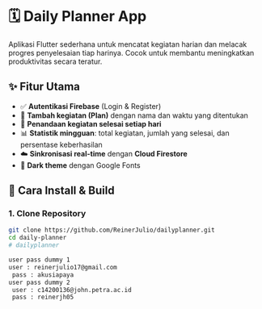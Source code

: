 # 🗓️ Daily Planner App

Aplikasi Flutter sederhana untuk mencatat kegiatan harian dan melacak progres penyelesaian tiap harinya. Cocok untuk membantu meningkatkan produktivitas secara teratur.

## ✨ Fitur Utama

- ✅ **Autentikasi Firebase** (Login & Register)
- 📌 **Tambah kegiatan (Plan)** dengan nama dan waktu yang ditentukan
- 📅 **Penandaan kegiatan selesai setiap hari**
- 📊 **Statistik mingguan**: total kegiatan, jumlah yang selesai, dan persentase keberhasilan
- ☁️ **Sinkronisasi real-time** dengan **Cloud Firestore**
- 🌙 **Dark theme** dengan Google Fonts

## 🚀 Cara Install & Build

### 1. Clone Repository
```bash
git clone https://github.com/ReinerJulio/dailyplanner.git
cd daily-planner
#   d a i l y p l a n n e r 
 
user pass dummy 1
 user : reinerjulio17@gmail.com
 pass : akusiapaya
user pass dummy 2
 user : c14200136@john.petra.ac.id
 pass : reinerjh05
